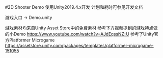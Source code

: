 #2D Shooter Demo 使用Unity2019.4.x开发 计划和耗时可参见开发文档

游戏入口 -> Demo.unity

游戏素材均来自Unity Asset Store中的免费素材
参考下方视频提到的游戏特点做的小Demo
https://www.youtube.com/watch?v=AJdEqssNZ-U
参考了Unity官方Platformer Microgame
https://assetstore.unity.com/packages/templates/platformer-microgame-151055
